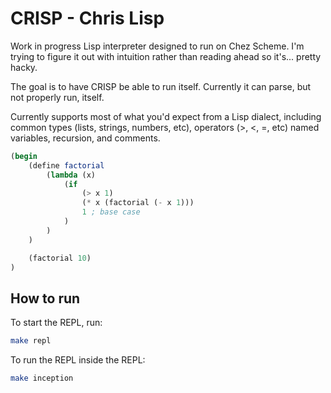 # CRISP - Chris Lisp

Work in progress Lisp interpreter designed to run on Chez Scheme. I'm trying to figure it out with intuition rather than reading ahead so it's... pretty hacky.

The goal is to have CRISP be able to run itself. Currently it can parse, but not properly run, itself.

Currently supports most of what you'd expect from a Lisp dialect, including common types (lists, strings, numbers, etc), operators (>, <, =, etc) named variables, recursion, and comments.

```scheme
(begin
    (define factorial
        (lambda (x)
            (if
                (> x 1)
                (* x (factorial (- x 1)))
                1 ; base case
            )
        )
    )

    (factorial 10)
)
```

## How to run
To start the REPL, run:
```bash
make repl
```

To run the REPL inside the REPL:
```bash
make inception
```